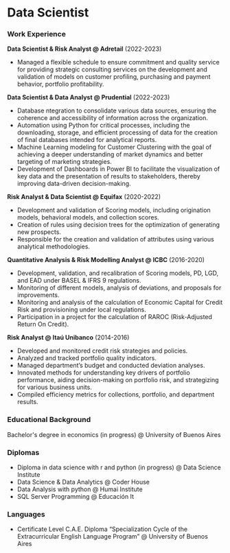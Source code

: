 # Data Scientist

### Work Experience
**Data Scientist & Risk Analyst @ Adretail** (2022-2023)
- Managed a flexible schedule to ensure commitment and quality service for providing strategic consulting services on the development and validation of models on customer profiling, purchasing and payment behavior, portfolio profitability.

**Data Scientist & Data Analyst @ Prudential** (2022-2023)
- Database ntegration to consolidate various data sources, ensuring the coherence and accessibility of information across the organization.
- Automation using Python for critical processes, including the downloading, storage, and efficient processing of data for the creation of final databases intended for analytical reports.
- Machine Learning modeling for Customer Clustering with the goal of achieving a deeper understanding of market dynamics and better targeting of marketing strategies.
- Development of Dashboards in Power BI to facilitate the visualization of key data and the presentation of results to stakeholders, thereby improving data-driven decision-making.

**Risk Analyst & Data Scientist @ Equifax** (2020-2022)
- Development and validation of Scoring models, including origination models, behavioral models, and collection scores.
- Creation of rules using decision trees for the optimization of generating new prospects.
- Responsible for the creation and validation of attributes using various analytical methodologies.

**Quantitative Analysis & Risk Modelling Analyst @ ICBC** (2016-2020)
- Development, validation, and recalibration of Scoring models, PD, LGD, and EAD under BASEL & IFRS 9 regulations.
- Monitoring of different models, analysis of deviations, and proposals for improvements.
- Monitoring and analysis of the calculation of Economic Capital for Credit Risk and provisioning under local regulations.
- Participation in a project for the calculation of RAROC (Risk-Adjusted Return On Credit).

**Risk Analyst @ Itaú Unibanco** (2014-2016)
- Developed and monitored credit risk strategies and policies.
- Analyzed and tracked portfolio quality indicators.
- Managed department’s budget and conducted deviation analyses.
- Innovated methods for understanding key drivers of portfolio performance, aiding decision-making on portfolio risk, and strategizing for various business units.
- Compiled efficiency metrics for collections, portfolio, and department results.

### Educational Background
Bachelor's degree in economics (in progress) @ University of Buenos Aires

### Diplomas
- Diploma in data science with r and python (in progress) @ Data Science Institute
- Data Science & Data Analytics @ Coder House
- Data Analysis with python @ Humai Institute
- SQL Server Programming @ Educación It

### Languages
- Certificate Level C.A.E. Diploma “Specialization Cycle of the Extracurricular English Language Program” @ University of Buenos Aires

